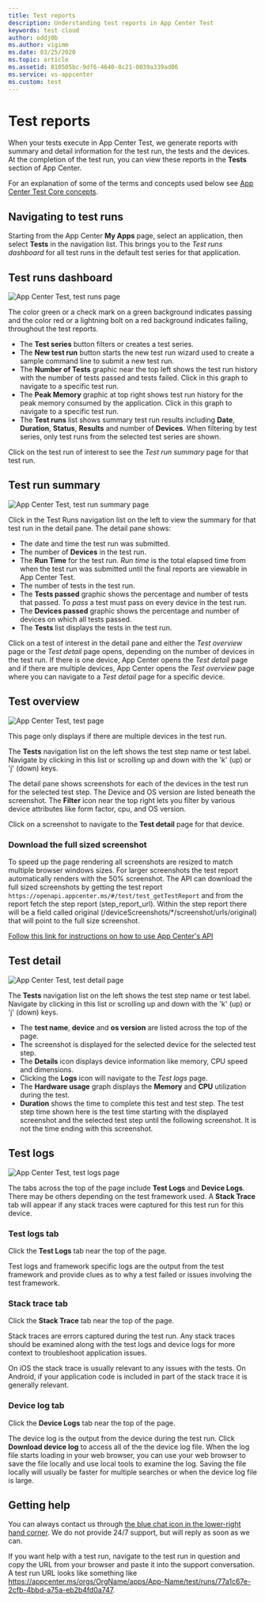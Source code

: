 ```yaml
---
title: Test reports
description: Understanding test reports in App Center Test
keywords: test cloud
author: oddj0b
ms.author: vigimm
ms.date: 03/25/2020
ms.topic: article
ms.assetid: 810505bc-9df6-4640-8c21-0039a339ad06
ms.service: vs-appcenter
ms.custom: test
---
```


# Test reports

When your tests execute in App Center Test, we generate reports with summary and detail information for the test run, the tests and the devices. At the completion of the test run, you can view these reports in the **Tests** section of App Center.

For an explanation of some of the terms and concepts used below see [App Center Test Core concepts](~/test-cloud/core-concepts.md).

## Navigating to test runs

Starting from the App Center **My Apps** page, select an application, then select **Tests** in the navigation list. This brings you to the *Test runs dashboard* for all test runs in the default test series for that application.

## Test runs dashboard

![App Center Test, test runs page](images/test-report-test-runs.png)

The color green or a check mark on a green background indicates passing and the color red or a lightning bolt on a red background indicates failing, throughout the test reports.

* The **Test series** button filters or creates a test series.
* The **New test run** button starts the new test run wizard used to create a sample command line to submit a new test run.
* The **Number of Tests** graphic near the top left shows the test run history with the number of tests passed and tests failed. Click in this graph to navigate to a specific test run.
* The **Peak Memory** graphic at top right shows test run history for the peak memory consumed by the application. Click in this graph to navigate to a specific test run.
* The **Test runs** list shows summary test run results including **Date**, **Duration**, **Status**, **Results** and number of **Devices**. When filtering by test series, only test runs from the selected  test series are shown.

Click on the test run of interest to see the *Test run summary* page for that test run.

## Test run summary

![App Center Test, test run summary page](images/test-report-test-runs-summary.png)

Click in the Test Runs navigation list on the left to view the summary for that test run in the detail pane. The detail pane shows:

* The date and time the test run was submitted.
* The number of **Devices** in the test run.
* The **Run Time** for the test run. *Run time* is the total elapsed time from when the test run was submitted until the final reports are viewable in App Center Test.
* The number of tests in the test run.
* The **Tests passed** graphic shows the percentage and number of tests that passed. To *pass* a test must pass on every device in the test run.
* The **Devices passed** graphic shows the percentage and number of devices on which all tests passed.
* The **Tests** list displays the tests in the test run.

Click on a test of interest in the detail pane and either the *Test overview* page or the *Test detail* page opens, depending on the number of devices in the test run. If there is one device, App Center opens the *Test detail* page and if there are multiple devices, App Center opens the *Test overview* page where you can navigate to a *Test detail* page for a specific device.

## Test overview

![App Center Test, test page](images/test-report-test.png)

This page only displays if there are multiple devices in the test run.

The **Tests** navigation list on the left shows the test step name or test label. Navigate by clicking in this list or scrolling up and down with the 'k' (up) or 'j' (down) keys.

The detail pane shows screenshots for each of the devices in the test run for the selected test step. The Device and OS version are listed beneath the screenshot. The **Filter** icon near the top right lets you filter by various device attributes like form factor, cpu, and OS version.

Click on a screenshot to navigate to the **Test detail** page for that device.

### Download the full sized screenshot

To speed up the page rendering all screenshots are resized to match multiple browser windows sizes. For larger screenshots the test report automatically renders with the 50% screenshot. The API can download the full sized screenshots by getting the test report `https://openapi.appcenter.ms/#/test/test_getTestReport` and from the report fetch the step report (step_report_url). Within the step report there will be a field called original (/deviceScreenshots/*/screenshot/urls/original) that will point to the full size screenshot.

[Follow this link for instructions on how to use App Center's API](https://docs.microsoft.com/en-us/appcenter/api-docs/)

## Test detail

![App Center Test, test detail page](images/test-report-test-detail.png)

The **Tests** navigation list on the left shows the test step name or test label. Navigate by clicking in this list or scrolling up and down with the 'k' (up) or 'j' (down) keys.

* The **test name**, **device** and **os version** are listed across the top of the page.
* The screenshot is displayed for the selected device for the selected test step.
* The **Details** icon displays device information like memory, CPU speed and dimensions.
* Clicking the **Logs** icon will navigate to the *Test logs* page.
* The **Hardware usage** graph displays the **Memory** and **CPU** utilization during the test. 
* **Duration** shows the time to complete this test and test step. The test step time shown here is the test time starting with the displayed screenshot and the selected test step until the following screenshot. It is not the time ending with this screenshot.

## Test logs

![App Center Test, test logs page](images/test-report-test-logs.png)

The tabs across the top of the page include **Test Logs** and **Device Logs**. There may be others depending on the test framework used. A **Stack Trace** tab will appear if any stack traces were captured for this test run for this device.

### Test logs tab

Click the **Test Logs** tab near the top of the page.

Test logs and framework specific logs are the output from the test framework and provide clues as to why a test failed or issues involving the test framework.

### Stack trace tab

Click the **Stack Trace** tab near the top of the page.

Stack traces are errors captured during the test run. Any stack traces should be examined along with the test logs and device logs for more context to troubleshoot application issues.

On iOS the stack trace is usually relevant to any issues with the tests. On Android, if your application code is included in part of the stack trace it is generally relevant.

### Device log tab

Click the **Device Logs** tab near the top of the page.

The device log is the output from the device during the test run. Click **Download device log** to access all of the the device log file. When the log file starts loading in your web browser, you can use your web browser to save the file locally and use local tools to examine the log. Saving the file locally will usually be faster for multiple searches or when the device log file is large.

## Getting help

You can always contact us through [the blue chat icon in the lower-right hand corner](https://intercom.help/appcenter/getting-started/getting-help-with-app-center). We do not provide 24/7 support, but will reply as soon as we can.

If you want help with a test run, navigate to the test run in question and copy the URL from your browser and paste it into the support conversation. A test run URL looks like something like https://appcenter.ms/orgs/OrgName/apps/App-Name/test/runs/77a1c67e-2cfb-4bbd-a75a-eb2b4fd0a747.
